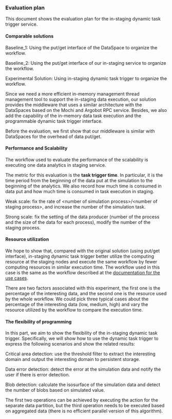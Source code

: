 ### Evaluation plan

This document shows the evaluation plan for the in-staging dynamic task trigger service.

#### Comparable solutions

Baseline_1: Using the put/get interface of the DataSpace to organize the workflow.

Baseline_2: Using the put/get interface of our in-staging service to organize the workflow.

Experimental Solution: Using in-staging dynamic task trigger to organize the workflow. 

Since we need a more efficient in-memory management thread management tool to support the in-staging data execution, our solution provides the middleware that uses a similar architecture with the DataSpaces based on the Mochi and Argobot RPC service. Besides, we also add the capability of the in-memory data task execution and the programmable dynamic task trigger interface.

Before the evaluation, we first show that our middleware is similar with DataSpaces for the overhead of data put/get.

#### Performance and Scalability

The workflow used to evaluate the performance of the scalability is executing one data analytics in staging service.

The metric for this evaluation is the **task trigger time**. In particular, it is the time period from the beginning of the data put at the simulation to the beginning of the analytics. We also record how much time is consumed in data put and how much time is consumed in task execution in staging.

Weak scale: fix the rate of \<number of simulation process\>/\<number of staging process\>, and increase the number of the simulation task.

Strong scale: fix the setting of the data producer (number of the process and the size of the data for each process), modify the number of the staging process.
 
#### Resource utilization

We hope to show that, compared with the original solution (using put/get interface), in-staging dynamic task trigger better utilize the computing resource at the staging nodes and execute the same workflow by fewer computing resources in similar execution time. The workflow used in this case is the same as the workflow described at the [documentation for the use cases](./architectureAndUsecase). 

There are two factors associated with this experiment, the first one is the percentage of the interesting data, and the second one is the resource used by the whole workflow. We could pick three typical cases about the percentage of the interesting data (low, medium, high) and vary the resource utilized by the workflow to compare the execution time.

#### The flexibility of programming

In this part, we aim to show the flexibility of the in-staging dynamic task trigger. Specifically, we will show how to use the dynamic task trigger to express the following scenarios and show the related results: 

Critical area detection: use the threshold filter to extract the interesting domain and output the interesting domain to persistent storage.

Data error detection: detect the error at the simulation data and notify the user if there is error detection.

Blob detection: calculate the isosurface of the simulation data and detect the number of blobs based on simulated value.

The first two operations can be achieved by executing the action for the separate data partition, but the third operation needs to be executed based on aggregated data (there is no efficient parallel version of this algorithm).
